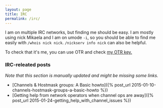 ```yaml
---
layout: page
title: IRC
permalink: /irc/
---
```


I am on multiple IRC networks, but finding me should be easy. I am mostly
using nick Mikaela and I am on umode `-i`, so you should be able to find me
easily with `/whois nick nick`. `/nickserv info nick` can also be helpful.

To check that it's me, you can use OTR and check [my OTR key.](../keys)

### IRC-releated posts

*Note that this section is manually updated and might be missing some
links.*

* [Channels & Hostmask groups: A Basic howto]({% post_url 2015-01-10-channels-hostmask-groups-a-basic-howto %})
* [Getting help from network operators when channel ops are away]({% post_url 2015-01-24-getting_help_with_channel_issues %})
